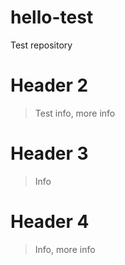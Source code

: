 # hello-test
Test repository
# Header 2
> Test info, more info
# Header 3
> Info
# Header 4
> Info, more info